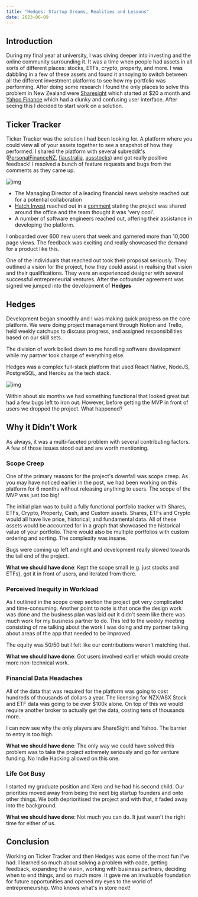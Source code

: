 ```yaml
---
title: "Hedges: Startup Dreams, Realities and Lessons"
date: 2023-06-09
---
```


## Introduction

During my final year at university, I was diving deeper into investing and the online community surrounding it. It was a time when people had assets in all sorts of different places: stocks, ETFs, crypto, property, and more. I was dabbling in a few of these assets and found it annoying to switch between all the different investment platforms to see how my portfolio was performing. After doing some research I found the only places to solve this problem in New Zealand were [Sharesight](https://www.sharesight.com/) which started at $20 a month and [Yahoo Finance](https://nz.finance.yahoo.com/portfolios/) which had a clunky and confusing user interface. After seeing this I decided to start work on a solution.

## Ticker Tracker

Ticker Tracker was the solution I had been looking for. A platform where you could view all of your assets together to see a snapshot of how they performed. I shared the platform with several subreddit's ([PersonalFinanceNZ](https://www.reddit.com/r/PersonalFinanceNZ/comments/nfys7y/tracking_your_whole_portfolio_made_easier/), [fiaustralia](https://www.reddit.com/r/fiaustralia/comments/njoox7/tracking_your_whole_portfolio_made_easier/), [ausstocks](https://www.reddit.com/r/ausstocks/comments/njopbp/tracking_your_whole_portfolio_made_easier/)) and got really positive feedback! I resolved a bunch of feature requests and bugs from the comments as they came up.

![img](../images/hedges/tickertracker.png)

- The Managing Director of a leading financial news website reached out for a potential collaboration
- [Hatch Invest](https://www.hatchinvest.nz/) reached out in a [comment](https://www.reddit.com/r/PersonalFinanceNZ/comments/nfys7y/comment/gz7fhts/?utm_source=share&utm_medium=web2x&context=3) stating the project was shared around the office and the team thought it was 'very cool'.
- A number of software engineers reached out, offering their assistance in developing the platform.

I onboarded over 600 new users that week and garnered more than 10,000 page views. The feedback was exciting and really showcased the demand for a product like this.

One of the individuals that reached out took their proposal seriously. They outlined a vision for the project, how they could assist in realising that vision and their qualifications. They were an experienced designer with several successful entrepreneurial ventures. After the cofounder agreement was signed we jumped into the development of **Hedges**

## Hedges

Development began smoothly and I was making quick progress on the core platform. We were doing project management through Notion and Trello, held weekly catchups to discuss progress, and assigned responsibilities based on our skill sets.

The division of work boiled down to me handling software development while my partner took charge of everything else.

Hedges was a complex full-stack platform that used React Native, NodeJS, PostgreSQL, and Heroku as the tech stack.

![img](../images/hedges/hedges.png)

Within about six months we had something functional that looked great but had a few bugs left to iron out. However, before getting the MVP in front of users we dropped the project. What happened?

## Why it Didn't Work

As always, it was a multi-faceted problem with several contributing factors. A few of those issues stood out and are worth mentioning.

### Scope Creep

One of the primary reasons for the project's downfall was scope creep. As you may have noticed earlier in the post, we had been working on this platform for 6 months without releasing anything to users. The scope of the MVP was just too big!

The initial plan was to build a fully functional portfolio tracker with Shares, ETFs, Crypto, Property, Cash, and Custom assets. Shares, ETFs and Crypto would all have live price, historical, and fundamental data. All of these assets would be accounted for in a graph that showcased the historical value of your portfolio. There would also be multiple portfolios with custom ordering and sorting. The complexity was insane.

Bugs were coming up left and right and development really slowed towards the tail end of the project.

**What we should have done**: Kept the scope small (e.g. just stocks and ETFs), got it in front of users, and iterated from there.

### Perceived Inequity in Workload

As I outlined in the scope creep section the project got very complicated and time-consuming. Another point to note is that once the design work was done and the business plan was laid out it didn't seem like there was much work for my business partner to do. This led to the weekly meeting consisting of me talking about the work I was doing and my partner talking about areas of the app that needed to be improved.

The equity was 50/50 but I felt like our contributions weren't matching that.

**What we should have done**: Got users involved earlier which would create more non-technical work.

### Financial Data Headaches

All of the data that was required for the platform was going to cost hundreds of thousands of dollars a year. The licensing for NZX/ASX Stock and ETF data was going to be over $100k alone. On top of this we would require another broker to actually get the data, costing tens of thousands more.

I can now see why the only players are ShareSight and Yahoo. The barrier to entry is too high.

**What we should have done**: The only way we could have solved this problem was to take the project extremely seriously and go for venture funding. No Indie Hacking allowed on this one.

### Life Got Busy

I started my graduate position and Xero and he had his second child. Our priorities moved away from being the next big startup founders and onto other things. We both deprioritised the project and with that, it faded away into the background.

**What we should have done**: Not much you can do. It just wasn't the right time for either of us.

## Conclusion

Working on Ticker Tracker and then Hedges was some of the most fun I've had. I learned so much about solving a problem with code, getting feedback, expanding the vision, working with business partners, deciding when to end things, and so much more. It gave me an invaluable foundation for future opportunities and opened my eyes to the world of entrepreneurship. Who knows what's in store next!

